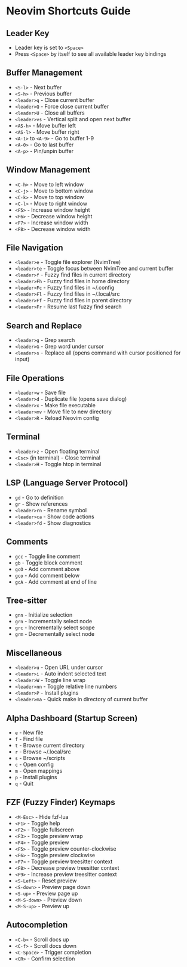 # Neovim Shortcuts Guide

## Leader Key
- Leader key is set to `<Space>`
- Press `<Space>` by itself to see all available leader key bindings

## Buffer Management
- `<S-l>` - Next buffer
- `<S-h>` - Previous buffer
- `<leader>q` - Close current buffer
- `<leader>Q` - Force close current buffer
- `<leader>U` - Close all buffers
- `<leader>vs` - Vertical split and open next buffer
- `<AS-h>` - Move buffer left
- `<AS-l>` - Move buffer right
- `<A-1>` to `<A-9>` - Go to buffer 1-9
- `<A-0>` - Go to last buffer
- `<A-p>` - Pin/unpin buffer

## Window Management
- `<C-h>` - Move to left window
- `<C-j>` - Move to bottom window
- `<C-k>` - Move to top window
- `<C-l>` - Move to right window
- `<F5>` - Increase window height
- `<F6>` - Decrease window height
- `<F7>` - Increase window width
- `<F8>` - Decrease window width

## File Navigation
- `<leader>e` - Toggle file explorer (NvimTree)
- `<leader>te` - Toggle focus between NvimTree and current buffer
- `<leader>f` - Fuzzy find files in current directory
- `<leader>Fh` - Fuzzy find files in home directory
- `<leader>Fc` - Fuzzy find files in ~/.config
- `<leader>Fl` - Fuzzy find files in ~/.local/src
- `<leader>Ff` - Fuzzy find files in parent directory
- `<leader>Fr` - Resume last fuzzy find search

## Search and Replace
- `<leader>g` - Grep search
- `<leader>G` - Grep word under cursor
- `<leader>s` - Replace all (opens command with cursor positioned for input)

## File Operations
- `<leader>w` - Save file
- `<leader>d` - Duplicate file (opens save dialog)
- `<leader>x` - Make file executable
- `<leader>mv` - Move file to new directory
- `<leader>R` - Reload Neovim config

## Terminal
- `<leader>z` - Open floating terminal
- `<Esc>` (in terminal) - Close terminal
- `<leader>H` - Toggle htop in terminal

## LSP (Language Server Protocol)
- `gd` - Go to definition
- `gr` - Show references
- `<leader>rn` - Rename symbol
- `<leader>ca` - Show code actions
- `<leader>fd` - Show diagnostics

## Comments
- `gcc` - Toggle line comment
- `gb` - Toggle block comment
- `gcO` - Add comment above
- `gco` - Add comment below
- `gcA` - Add comment at end of line

## Tree-sitter
- `gnn` - Initialize selection
- `grn` - Incrementally select node
- `grc` - Incrementally select scope
- `grm` - Decrementally select node

## Miscellaneous
- `<leader>u` - Open URL under cursor
- `<leader>i` - Auto indent selected text
- `<leader>W` - Toggle line wrap
- `<leader>nn` - Toggle relative line numbers
- `<leader>P` - Install plugins
- `<leader>ma` - Quick make in directory of current buffer

## Alpha Dashboard (Startup Screen)
- `e` - New file
- `f` - Find file
- `t` - Browse current directory
- `r` - Browse ~/.local/src
- `s` - Browse ~/scripts
- `c` - Open config
- `m` - Open mappings
- `p` - Install plugins
- `q` - Quit

## FZF (Fuzzy Finder) Keymaps
- `<M-Esc>` - Hide fzf-lua
- `<F1>` - Toggle help
- `<F2>` - Toggle fullscreen
- `<F3>` - Toggle preview wrap
- `<F4>` - Toggle preview
- `<F5>` - Toggle preview counter-clockwise
- `<F6>` - Toggle preview clockwise
- `<F7>` - Toggle preview treesitter context
- `<F8>` - Decrease preview treesitter context
- `<F9>` - Increase preview treesitter context
- `<S-Left>` - Reset preview
- `<S-down>` - Preview page down
- `<S-up>` - Preview page up
- `<M-S-down>` - Preview down
- `<M-S-up>` - Preview up

## Autocompletion
- `<C-b>` - Scroll docs up
- `<C-f>` - Scroll docs down
- `<C-Space>` - Trigger completion
- `<CR>` - Confirm selection 